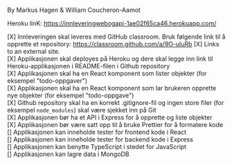 By Markus Hagen & William Coucheron-Aamot

Heroku linK: https://innleveringwebogapi-1ae02f65ca46.herokuapp.com/

[X] Innleveringen skal leveres med GitHub classroom. Bruk følgende link til å opprette et repository: https://classroom.github.com/a/9O-uluRb
[X] Links to an external site.\
[X] Applikasjonen skal deployes på Heroku og dere skal legge inn link til Heroku-applikasjonen i README-filen i Github repository\
[X] Applikasjonen skal ha en React komponent som lister objekter (for eksempel "todo-oppgaver")\
[X] Applikasjonen skal ha en React komponent som lar brukeren opprette nye objekter (for eksempel "todo-oppgave")\
[X] Github repository skal ha en korrekt .gitignore-fil og ingen store filer (for eksempel `node_modules`) skal være sjekket inn på Git\
[X] Applikasjonen bør ha et API i Express for å opprette og liste objekter\
[X] Applikasjonen bør være satt opp til å bruke Prettier for å formatere kode\
[] Applikasjonen kan inneholde tester for frontend kode i React\
[] Applikasjonen kan inneholde tester for backend kode i Express\
[] Applikasjonen kan benytte TypeScript i stedet for JavaScript\
[] Applikasjonen kan lagre data i MongoDB
